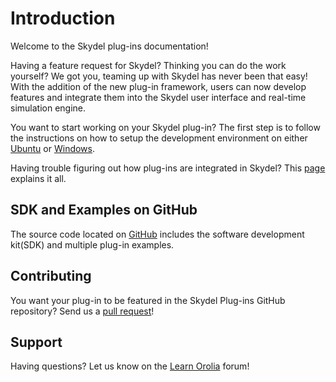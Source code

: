 # Introduction

Welcome to the Skydel plug-ins documentation!

Having a feature request for Skydel? Thinking you can do the work yourself? We got you, teaming up with Skydel has never been that easy! With the addition of the new plug-in framework, users can now develop features and integrate them into the Skydel user interface and real-time simulation engine.

You want to start working on your Skydel plug-in? The first step is to follow the instructions on how to setup the development environment on either [Ubuntu](development-environment/ubuntu-18.md) or [Windows](development-environment/windows-10.md).

Having trouble figuring out how plug-ins are integrated in Skydel? This [page ](plug-ins-in-skydel/using-plugins.md)explains it all.

## SDK and Examples on GitHub

The source code located on [GitHub](https://github.com/learn-orolia/skydel-plug-ins) includes the software development kit\(SDK\) and multiple plug-in examples.

## Contributing

You want your plug-in to be featured in the Skydel Plug-ins GitHub repository? Send us a [pull request](https://github.com/learn-orolia/skydel-plug-ins)!

## Support

Having questions? Let us know on the [Learn Orolia](https://learn.orolia.com/) forum!

